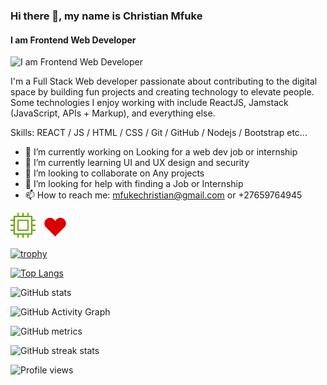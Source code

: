 ### Hi there 👋, my name is Christian  Mfuke
#### I am Frontend Web Developer 
![I am Frontend Web Developer ](https://media-exp1.licdn.com/dms/image/C4D16AQGY_8HLpa3rpA/profile-displaybackgroundimage-shrink_350_1400/0/1662060199814?e=1674086400&v=beta&t=k-IlCzahgnk-L2PUBfDOm7VJDCx8I-Q2j-hp2LbVVzU)

I'm a Full Stack Web developer passionate about contributing to the digital space by building fun projects and creating technology to elevate people. Some technologies I enjoy working with include ReactJS, Jamstack (JavaScript, APIs + Markup), and everything else. 

Skills: REACT / JS / HTML / CSS / Git / GitHub / Nodejs / Bootstrap etc...

- 🔭 I’m currently working on Looking for a web dev job or internship 
- 🌱 I’m currently learning UI and UX design and security  
- 👯 I’m looking to collaborate on Any projects 
- 🤔 I’m looking for help with finding a Job or Internship 
- 📫 How to reach me: mfukechristian@gmail.com or +27659764945 




<a href='https://docs.github.com/en/developers'><img src='https://raw.githubusercontent.com/acervenky/animated-github-badges/master/assets/devbadge.gif' width='40' height='40'></a> <a href='https://docs.github.com/en/github/supporting-the-open-source-community-with-github-sponsors'><img src='https://raw.githubusercontent.com/acervenky/animated-github-badges/master/assets/sponsorbadge.gif' width='35' height='35'></a> 

[![trophy](https://github-profile-trophy.vercel.app/?username=mfukechristian)](https://github.com/ryo-ma/github-profile-trophy)

[![Top Langs](https://github-readme-stats.vercel.app/api/top-langs/?username=mfukechristian)](https://github.com/anuraghazra/github-readme-stats)

![GitHub stats](https://github-readme-stats.vercel.app/api?username=mfukechristian&show_icons=true)  

![GitHub Activity Graph](https://activity-graph.herokuapp.com/graph?username=mfukechristian)  

![GitHub metrics](https://metrics.lecoq.io/mfukechristian)  

![GitHub streak stats](https://github-readme-streak-stats.herokuapp.com/?user=mfukechristian)  

![Profile views](https://gpvc.arturio.dev/mfukechristian)  
